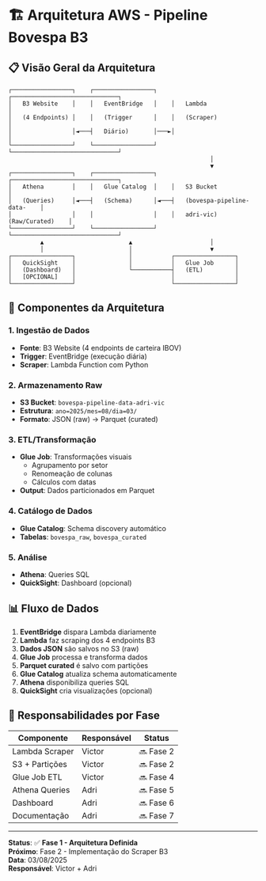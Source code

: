 # 🏗️ Arquitetura AWS - Pipeline Bovespa B3

## 📋 **Visão Geral da Arquitetura**

```
┌─────────────────┐    ┌─────────────────┐    ┌──────────────────────────────┐
│   B3 Website    │    │   EventBridge   │    │   Lambda                     │
│   (4 Endpoints) │    │   (Trigger      │    │   (Scraper)                  │
│                 │◄───┤   Diário)       │───►│                              │
└─────────────────┘    └─────────────────┘    └──────────────────────────────┘
                                                         │
                                                         ▼
┌─────────────────┐    ┌─────────────────┐    ┌──────────────────────────────┐
│   Athena        │    │   Glue Catalog  │    │   S3 Bucket                  │
│   (Queries)     │◄───┤   (Schema)      │◄───┤   (bovespa-pipeline-data-    │
│                 │    │                 │    │   adri-vic) (Raw/Curated)    │
└─────────────────┘    └─────────────────┘    └──────────────────────────────┘
         ▲                        ▲                      │
         │                        │                      ▼
┌─────────────────┐               │           ┌─────────────────┐
│   QuickSight    │               │           │   Glue Job      │
│   (Dashboard)   │               └───────────┤   (ETL)         │
│   [OPCIONAL]    │                           │                 │
└─────────────────┘                           └─────────────────┘
```

## 🔧 **Componentes da Arquitetura**

### **1. Ingestão de Dados**
- **Fonte**: B3 Website (4 endpoints de carteira IBOV)
- **Trigger**: EventBridge (execução diária)
- **Scraper**: Lambda Function com Python

### **2. Armazenamento Raw**
- **S3 Bucket**: `bovespa-pipeline-data-adri-vic`
- **Estrutura**: `ano=2025/mes=08/dia=03/`
- **Formato**: JSON (raw) → Parquet (curated)

### **3. ETL/Transformação**
- **Glue Job**: Transformações visuais
  - Agrupamento por setor
  - Renomeação de colunas
  - Cálculos com datas
- **Output**: Dados particionados em Parquet

### **4. Catálogo de Dados**
- **Glue Catalog**: Schema discovery automático
- **Tabelas**: `bovespa_raw`, `bovespa_curated`

### **5. Análise**
- **Athena**: Queries SQL
- **QuickSight**: Dashboard (opcional)

## 📊 **Fluxo de Dados**

1. **EventBridge** dispara Lambda diariamente
2. **Lambda** faz scraping dos 4 endpoints B3
3. **Dados JSON** são salvos no S3 (raw)
4. **Glue Job** processa e transforma dados
5. **Parquet curated** é salvo com partições
6. **Glue Catalog** atualiza schema automaticamente
7. **Athena** disponibiliza queries SQL
8. **QuickSight** cria visualizações (opcional)

## 🎯 **Responsabilidades por Fase**

| Componente | Responsável | Status |
|------------|-------------|--------|
| Lambda Scraper | Victor | 🔜 Fase 2 |
| S3 + Partições | Victor | 🔜 Fase 2 |
| Glue Job ETL | Victor | 🔜 Fase 4 |
| Athena Queries | Adri | 🔜 Fase 5 |
| Dashboard | Adri | 🔜 Fase 6 |
| Documentação | Adri | 🔜 Fase 7 |

---

**Status**: ✅ **Fase 1 - Arquitetura Definida**  
**Próximo**: Fase 2 - Implementação do Scraper B3  
**Data**: 03/08/2025  
**Responsável**: Victor + Adri
